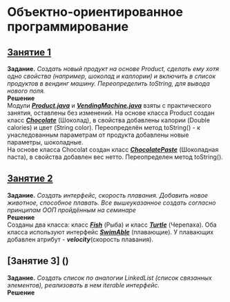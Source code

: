 # Объектно-ориентированное программирование

## [Занятие 1](https://github.com/dtnfktu/OOP/tree/main/lesson01)
**Задание.**
*Создать новый продукт на основе Product, сделать ему хотя одно свойства (например, шоколад и каллории) и включить в список продуктов в вендинг машину. Переопределить toString, для вывода нового поля.*  
**Решение**  
Модули [***Product.java***](https://github.com/dtnfktu/OOP/blob/main/lesson01/Product.java) и [***VendingMachine.java***](https://github.com/dtnfktu/OOP/blob/main/lesson01/VendingMachine.java) взяты с практического занятия, оставлены без изменений. На основе класса Product создан класс [***Chocolate***](https://github.com/dtnfktu/OOP/blob/main/lesson01/Chocolate.java) (Шоколад), в свойства добавлены калории (Double calories) и цвет (String color). Переопределён метод toString() - к унаследованным параметрам от продукта добавлены новые параметры, шоколадные.  
На основе класса Chocolat создан класс [***ChocolatePaste***](https://github.com/dtnfktu/OOP/blob/main/lesson01/ChocolatePaste.java) (Шоколадная паста), в свойства добавлен вес нетто. Переопределен метод toString().  
## [Занятие 2](https://github.com/dtnfktu/OOP/tree/main/lesson02)
**Задание.** *Создать интерфейс, скорость плавания. Добавить новое животное, способное плавать. Все вышеуказанное создать согласно принципам ООП пройдённым на семинаре*  
**Решение**  
Созданы два класса: класс [***Fish***](https://github.com/dtnfktu/OOP/blob/main/lesson02/Fish.java) (Рыба) и класс [***Turtle***](https://github.com/dtnfktu/OOP/blob/main/lesson02/Turtle.java) (Черепаха). Оба класса используют интерфейс [***SwimAble***](https://github.com/dtnfktu/OOP/blob/main/lesson02/SwimAble.java) (плавающие). У плавающих добавлен атрибут - ***velocity***(скорость плавания).

## [Занятие 3] ()  
**Задание.** *Создать список по аналогии LinkedList (список связанных элементов), реализовать в нем iterable интерфейс.*  
**Решение**  
